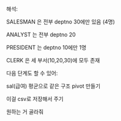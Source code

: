 해석:

SALESMAN 은 전부 deptno 30에만 있음 (4명)

ANALYST 는 전부 deptno 20

PRESIDENT 는 deptno 10에만 1명

CLERK 은 세 부서(10,20,30)에 모두 존재

다음 단계도 할 수 있어:

sal(급여) 평균으로 같은 구조 pivot 만들기

이걸 csv로 저장해서 주기

원하는 거 골라줘
